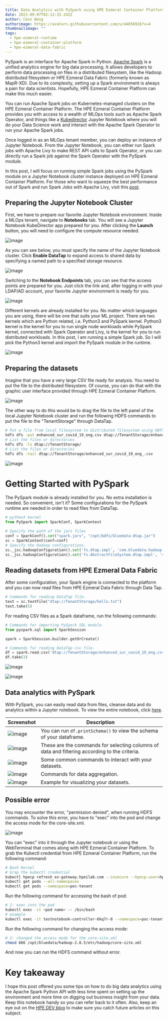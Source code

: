 ```yaml
---
title: Data Analytics with PySpark using HPE Ezmeral Container Platform
date: 2021-09-07T02:12:15.242Z
author: Cenz Wong
authorimage: https://avatars.githubusercontent.com/u/44856918?v=4
thumbnailimage: ""
tags:
  - hpe-ezmeral-runtime
  - hpe-ezmeral-container-platform
  - hpe-ezmeral-data-fabric
---
```

PySpark is an interface for Apache Spark in Python. [Apache Spark](https://spark.apache.org/) is a unified analytics engine for big data processing. It allows developers to perform data processing on files in a distributed filesystem, like the Hadoop distributed filesystem or HPE Ezmeral Data Fabric (formerly known as MapR-XD). Due to its complexity, setting up a Spark environment is always a pain for data scientists. Hopefully, HPE Ezmeral Container Platform can make this much easier. 

You can run Apache Spark jobs on Kubernetes-managed clusters on the HPE Ezmeral Container Platform. The HPE Ezmeral Container Platform provides you with access to a wealth of MLOps tools such as Apache Spark Operator, and things like a [Kubedirector](https://kubedirector.io/) Jupyter Notebook where you will do your Data Science work and interact with the Apache Spark Operator to run your Apache Spark jobs. 

Once logged in as an MLOps tenant member, you can deploy an instance of Jupyter Notebook. From the Jupyter Notebook, you can either run Spark jobs with Apache Livy to make REST API calls to Spark Operator, or you can directly run a Spark job against the Spark Operator with the PySpark module. 

In this post, I will focus on running simple Spark jobs using the PySpark module on a Jupyter Notebook cluster instance deployed on HPE Ezmeral Container Platform. For those who want to squeeze the best performance out of Spark and run Spark Jobs with Apache Livy, visit this [post](https://developer.hpe.com/blog/on-premise-adventures-how-to-build-an-apache-spark-lab-on-kubernetes/).



## Preparing the Jupyter Notebook Cluster


First, we have to prepare our favorite Jupyter Notebook environment. Inside a MLOps tenant, navigate to **Notebooks** tab. You will see a Jupyter Notebook KubeDirector app prepared for you. After clicking the **Launch** button, you will need to configure the compute resource needed.


![image](https://user-images.githubusercontent.com/72959956/120459929-39c63300-c3cb-11eb-9e7a-65189f4367d3.png)



As you can see below, you must specify the name of the Jupyter Notebook cluster. Click **Enable DataTap** to expand access to shared data by specifying a named path to a specified storage resource.



![image](https://user-images.githubusercontent.com/72959956/132812471-d1ce5ce8-0d47-41ae-bd96-879262018f84.png)



Switching to the **Notebook Endpoints** tab, you can see that the access points are prepared for you. Just click the link and, after logging in with your LDAP/AD account, your favorite Jupyter environment is ready for you.



![image](https://user-images.githubusercontent.com/72959956/120460678-ea343700-c3cb-11eb-9aef-8afc9252d471.png)

Different kernels are already installed for you. No matter which languages you are using, there will be one that suits your ML project. There are two kernels which are Python related, i.e. Python3 and PySpark kernel. Python3 kernel is the kernel for you to run single node workloads while PySpark kernel, connected with Spark Operator and Livy, is the kernel for you to run distributed workloads. In this post, I am running a simple Spark job. So I will pick the Python3 kernel and import the PySpark module in the runtime.


![image](https://user-images.githubusercontent.com/72959956/120460537-cc66d200-c3cb-11eb-8410-3b7ec95051d5.png)




## Preparing the datasets

Imagine that you have a very large CSV file ready for analysis. You need to put the file to the distributed filesystem. Of course, you can do that with the graphic user interface provided through HPE Ezmeral Container Platform.


![image](https://user-images.githubusercontent.com/72959956/120461217-67f84280-c3cc-11eb-9126-e69cacef4432.png)



The other way to do this would be to drag the file to the left panel of the local Jupyter Notebook cluster and run the following HDFS commands to put the file to the "TenantStorage" through DataTap.



```bash
# Put a file from local filesystem to distributed filesystem using HDFS commands
hdfs dfs -put enhanced_sur_covid_19_eng.csv dtap://TenantStorage/enhanced_sur_covid_19_eng.csv
# List the files or directories
hdfs dfs -ls dtap://TenantStorage/
# List the files or directories
hdfs dfs -tail dtap://TenantStorage/enhanced_sur_covid_19_eng_.csv
```



![image](https://user-images.githubusercontent.com/72959956/129331881-dbe602e7-b3d9-4541-a9d0-4ea274aa7e51.png)




# Getting Started with PySpark



The PySpark module is already installed for you. No extra installation is needed. So convenient, isn't it? Some configurations for the PySpark runtime are needed in order to read files from DataTap.



```py
# python3 kernel
from PySpark import SparkConf, SparkContext

# Specify the path of the jars files
conf = SparkConf().set("spark.jars", "/opt/bdfs/bluedata-dtap.jar")
sc = SparkContext(conf=conf)
# Specify the Hadoop configurations.
sc._jsc.hadoopConfiguration().set('fs.dtap.impl', 'com.bluedata.hadoop.bdfs.Bdfs')
sc._jsc.hadoopConfiguration().set('fs.AbstractFileSystem.dtap.impl', 'com.bluedata.hadoop.bdfs.BdAbstractFS')
```



## Reading datasets from HPE Ezmeral Data Fabric



After some configuration, your Spark engine is connected to the platform and you can now read files from HPE Ezmeral Data Fabric through Data Tap.



```py
# Commands for reading DataTap file.
text = sc.textFile("dtap://TenantStorage/hello.txt")
text.take(5)
```



For reading CSV files as a Spark dataframe, run the following commands:



```py
# Commands for importing PySpark SQL module.
from pyspark.sql import SparkSession

spark = SparkSession.builder.getOrCreate()

# Commands for reading DataTap csv file.
df = spark.read.csv('dtap://TenantStorage/enhanced_sur_covid_19_eng.csv', header=True, inferSchema=True)
df.take(3)
```



![image](https://user-images.githubusercontent.com/72959956/122021373-333ab100-cdf8-11eb-9e58-edbccf43f0b2.png)


![image](https://user-images.githubusercontent.com/72959956/122021431-3e8ddc80-cdf8-11eb-9c61-d9bd400a4c9b.png)



## Data analytics with PySpark

With PySpark, you can easily read data from files, cleanse data and do analytics within a Jupyter notebook. To view the entire notebook, click [here](https://github.com/helloezmeral/HPE-Ezmeral-HelloWorld/blob/main/pyspark/pyspark_covidhk.ipynb).



| Screenshot | Description |
| --- | ----------- |
| ![image](https://user-images.githubusercontent.com/72959956/122021467-45b4ea80-cdf8-11eb-8ca4-ffc11c03f1ad.png) | You can run ```df.printSchema()``` to view the schema of your dataframe. |
| ![image](https://user-images.githubusercontent.com/72959956/122021502-4baacb80-cdf8-11eb-87d3-b29ef643b373.png) | These are the commands for selecting columns of data and filtering according to the criteria.   |
| ![image](https://user-images.githubusercontent.com/72959956/122021550-56fdf700-cdf8-11eb-9c31-e0d171c7406e.png) | Some common commands to interact with your datasets.   |
| ![image](https://user-images.githubusercontent.com/72959956/122021576-5ebd9b80-cdf8-11eb-9810-36d744560327.png) | Commands for data aggregation.   |
| ![image](https://user-images.githubusercontent.com/72959956/122021616-667d4000-cdf8-11eb-8400-2dc03f4290f3.png) | Example for visualizing your datasets.  |




## Possible error 

You may encounter the error, "permission denied", when running HDFS commands. To solve this error, you have to "exec" into the pod and change the access mode for the core-site.xml.



![image](https://user-images.githubusercontent.com/72959956/124234611-d6086480-db46-11eb-849e-7d4f7a8c35e4.png)



You can "exec" into it through the Jupyter notebook or using the WebTerminal that comes along with HPE Ezmeral Container Platform. To grab the Kubectl credential from HPE Ezmeral Container Platform, run the following command:


```bash
# Bash Kernel
# Grap the kubectl credential
kubectl hpecp refresh ez-gateway.hpeilab.com --insecure --hpecp-user=hpecli --hpecp-pass=hpecli
kubectl get pods --all-namespaces
kubectl get pods --namespace=poc-tenant
```



Run the following command for accessing the bash of pod:


```bash
# 1: exec into the pod
kubectl exec -it <pod name> -- /bin/bash
# example
kubectl exec -it testnotebook-controller-6kq7r-0 --namespace=poc-tenant -- /bin/bash
```



Run the following command for changing the access mode:



```bash
# 2: changed the access mode for the core-site.xml
chmod 666 /opt/bluedata/hadoop-2.8.5/etc/hadoop/core-site.xml
```


And now you can run the HDFS command without error.

# Key takeaway
I hope this post offered you some tips on how to do big data analytics using the Apache Spark Python API with less time spent on setting up the environment and more time on digging out business insight from your data. Keep this notebook handy so you can refer back to it often. Also, keep an eye out on the [HPE DEV blog](https://developer.hpe.com/blog) to make sure you catch future articles on this subject.

